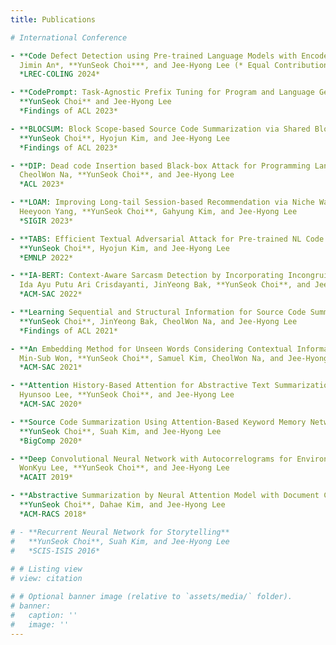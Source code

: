 ```yaml
---
title: Publications

# International Conference

- **Code Defect Detection using Pre-trained Language Models with Encoder-Decoder via Line-Level Defect Localization**  
  Jimin An*, **YunSeok Choi***, and Jee-Hyong Lee (* Equal Contribution)  
  *LREC-COLING 2024*

- **CodePrompt: Task-Agnostic Prefix Tuning for Program and Language Generation**  
  **YunSeok Choi** and Jee-Hyong Lee  
  *Findings of ACL 2023*

- **BLOCSUM: Block Scope-based Source Code Summarization via Shared Block Representation**  
  **YunSeok Choi**, Hyojun Kim, and Jee-Hyong Lee  
  *Findings of ACL 2023*

- **DIP: Dead code Insertion based Black-box Attack for Programming Language Model**  
  CheolWon Na, **YunSeok Choi**, and Jee-Hyong Lee  
  *ACL 2023*

- **LOAM: Improving Long-tail Session-based Recommendation via Niche Walk Augmentation and Tail Session Mixup**  
  Heeyoon Yang, **YunSeok Choi**, Gahyung Kim, and Jee-Hyong Lee  
  *SIGIR 2023*

- **TABS: Efficient Textual Adversarial Attack for Pre-trained NL Code Model Using Semantic Beam Search**  
  **YunSeok Choi**, Hyojun Kim, and Jee-Hyong Lee  
  *EMNLP 2022*

- **IA-BERT: Context-Aware Sarcasm Detection by Incorporating Incongruity Attention Layer for Feature Extraction**  
  Ida Ayu Putu Ari Crisdayanti, JinYeong Bak, **YunSeok Choi**, and Jee-Hyong Lee  
  *ACM-SAC 2022*

- **Learning Sequential and Structural Information for Source Code Summarization**  
  **YunSeok Choi**, JinYeong Bak, CheolWon Na, and Jee-Hyong Lee  
  *Findings of ACL 2021*

- **An Embedding Method for Unseen Words Considering Contextual Information and Morphological Information**  
  Min-Sub Won, **YunSeok Choi**, Samuel Kim, CheolWon Na, and Jee-Hyong Lee  
  *ACM-SAC 2021*

- **Attention History-Based Attention for Abstractive Text Summarization**  
  Hyunsoo Lee, **YunSeok Choi**, and Jee-Hyong Lee  
  *ACM-SAC 2020*

- **Source Code Summarization Using Attention-Based Keyword Memory Networks**  
  **YunSeok Choi**, Suah Kim, and Jee-Hyong Lee  
  *BigComp 2020*

- **Deep Convolutional Neural Network with Autocorrelograms for Environmental Sound Classification**  
  WonKyu Lee, **YunSeok Choi**, and Jee-Hyong Lee  
  *ACAIT 2019*

- **Abstractive Summarization by Neural Attention Model with Document Content Memory**  
  **YunSeok Choi**, Dahae Kim, and Jee-Hyong Lee  
  *ACM-RACS 2018*

# - **Recurrent Neural Network for Storytelling**  
#   **YunSeok Choi**, Suah Kim, and Jee-Hyong Lee  
#   *SCIS-ISIS 2016*
  
# # Listing view
# view: citation

# # Optional banner image (relative to `assets/media/` folder).
# banner:
#   caption: ''
#   image: ''
---
```

